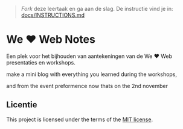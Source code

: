 > _Fork_ deze leertaak en ga aan de slag. De instructie vind je in: [docs/INSTRUCTIONS.md](https://github.com/fdnd-task/we-love-web-notes/blob/main/docs/INSTRUCTIONS.md)

# We ♥ Web Notes

Een plek voor het bijhouden van aantekeningen van de We ♥ Web presentaties en workshops. 

make a mini blog with everything you learned during the workshops,

and from the event preformence now thats on the 2nd november

## Licentie

This project is licensed under the terms of the [MIT license](./LICENSE).
